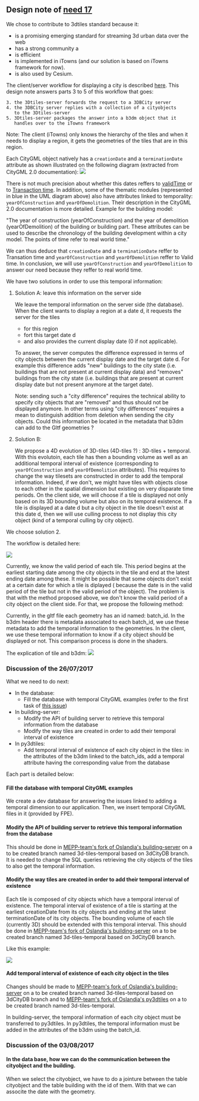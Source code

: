 ## Design note of [need 17](https://github.com/MEPP-team/RICT/blob/master/Doc/Devel/Needs/Need017.md)

We chose to contribute to 3dtiles standard because it:
 - is a promising emerging standard for streaming 3d urban data over the web  
 - has a strong community a
 - is efficient  
 - is implemented in iTowns (and our solution is based on iTowns framework for now).
 - is also used by Cesium.

The client/server workflow for displaying a city is described [here](https://github.com/MEPP-team/RICT/blob/master/Doc/Devel/Needs/Need021.md#notes). This design note answers parts 3 to 5 of this workflow that goes: 

````
3. the 3Dtiles-server forwards the request to a 3DBCity server
4. the 3DBCity server replies with a collection of a cityobjects 
   to the 3Dtiles-server
5. 3Dtiles-server packages the answer into a b3dm object that it 
   handles over to the iTowns framework
````

Note: The client (iTowns) only knows the hierarchy of the tiles and when it needs to display a region, it gets the geometries of the tiles that are in this region.

Each CityGML object natively has a `creationDate` and a `terminationDate` attribute as shown illustrated on the following diagram (extracted from CityGML 2.0 documentation):
![](images/CityGMLCore&ThematicModules.png)

There is not much precision about whether this dates reffers to [validTime](https://en.wikipedia.org/wiki/Temporal_database) or to [Transaction time](https://en.wikipedia.org/wiki/Temporal_database). In addition, some of the thematic modules (represented in blue in the UML diagram above) also have attributes linked to temporality: `yearOfConstruction` and `yearOfDemolition`. Their description in the CityGML 2.0 documentation is more detailed. Example for the building model:

"The year of construction (yearOfConstruction) and the year of demolition (yearOfDemolition) of the building or building part. These attributes can be used to describe the chronology of the building development within a city model. The points of time refer to real world time."

We can thus deduce that `creationDate` and a `terminationDate` reffer to Transation time and `yearOfConstruction` and `yearOfDemolition` reffer to Valid time. In conclusion, we will use `yearOfConstruction` and `yearOfDemolition` to answer our need because they reffer to real world time.

We have two solutions in order to use this temporal information:

1. Solution A: leave this information on the server side

   We leave the temporal information on the server side (the database). When the client wants to display a region at a date d, it requests the server for the tiles 
    - for this region 
    - fort this target date d 
    - and also provides the current display date (0 if not applicable). 
  
   To answer, the server computes the difference expressed in terms of city objects between the current display date and the target date d. For example this difference adds "new" buildings to the city state (i.e. buildings that are not present at current display data) and "removes" buildings from the city state (i.e. buildings that are present at current display date but not present anymore at the target date).
   
   Note: sending such a "city difference" requires the technical ability to specify city objects that are "removed" and thus should not be displayed anymore. In other terms using "city differences" requires a mean to distinguish addition from deletion when sending the city objects. Could this information be located in the metadata that b3dm can add to the Gltf geometries ? 

2. Solution B:
 
   We propose a 4D evolution of 3D-tiles (4D-tiles ?) : 3D-tiles + temporal. With this evolutoin, each tile has then a bounding volume as well as an additional temporal interval of existence (corresponding to `yearOfConstruction` and `yearOfDemolition` attributes). This requires to change the way tilesets are constructed in order to add the temporal information. Indeed, if we don't, we might have tiles with objects close to each other in the spatial dimension but existing on very disparate time periods. On the client side, we will choose if a tile is displayed not only based on its 3D bounding volume but also on its temporal existence. If a tile is displayed at a date d but a city object in the tile doesn't exist at this date d, then we will use culling process to not display this city object (kind of a temporal culling by city object).

We choose solution 2.

The workflow is detailed here:

![](images/Workflow_For_Temporal_Server_Side.png)

Currently, we know the valid period of each tile. This period begins at the earliest starting date among the city objects in the tile and end at the latest ending date among these. It might be possible that some objects don't exist at a certain date for which a tile is diplayed ( because the date is in the valid period of the tile but not in the valid period of the object).
The problem is that with the method proposed above, we don't know the valid period of a city object on the client side. For that, we propose the following method:
  
Currently, in the gltf file each geometry has an id named: batch_id. In the b3dm header there is metadata associated to each batch_id, we use these metadata to add the temporal information to the geometries.
In the client, we use these temporal information to know if a city object should be displayed or not. This comparison process is done in the shaders.

The explication of tile and b3dm:
![](images/B3dmExplication.png)


### Discussion of the 26/07/2017

What we need to do next:

  * In the database:
     * Fill the database with temporal CityGML examples (refer to the first task of [this issue](https://github.com/MEPP-team/RICT/issues/23))
  * In building-server:
     * Modify the API of building server to retrieve this temporal information from the database
     * Modify the way tiles are created in order to add their temporal interval of existence
  * In py3dtiles:
     * Add temporal interval of existence of each city object in the tiles: in the attributes of the b3dm linked to the batch_ids, add a temporal attribute having the corresponding value from the database

Each part is detailed below:
     
#### Fill the database with temporal CityGML examples

We create a dev database for answering the issues linked to adding a temporal dimension to our application. Then, we insert temporal CityGML files in it (provided by FPE).

#### Modify the API of building server to retrieve this temporal information from the database

This should be done in [MEPP-team's fork of Oslandia's building-server](https://github.com/MEPP-team/building-server/tree/3dCityDB) on a to be created branch named 3d-tiles-temporal based on 3dCityDB branch. It is needed to change the SQL queries retrieving the city objects of the tiles to also get the temporal information.

#### Modify the way tiles are created in order to add their temporal interval of existence

Each tile is composed of city objects which have a temporal interval of existence. The temporal interval of existence of a tile is starting at the earliest creationDate from its city objects and ending at the latest terminationDate of its city objects. The bounding volume of each tile (currently 3D) should be extended with this temporal interval. This should be done in [MEPP-team's fork of Oslandia's building-server](https://github.com/MEPP-team/building-server/tree/3dCityDB) on a to be created branch named 3d-tiles-temporal based on 3dCityDB branch.

Like this example: 

![](images/TileExample.png)

#### Add temporal interval of existence of each city object in the tiles

Changes should be made to [MEPP-team's fork of Oslandia's building-server](https://github.com/MEPP-team/building-server/tree/3dCityDB) on a to be created branch named 3d-tiles-temporal based on 3dCityDB branch and to [MEPP-team's fork of Oslandia's py3dtiles](https://github.com/MEPP-team/py3dtiles) on a to be created branch named 3d-tiles-temporal.

In building-server, the temporal information of each city object must be transferred to py3dtiles. In py3dtiles, the temporal information must be added in the attributes of the b3dm using the batch_id.



### Discussion of the 03/08/2017

#### In the data base, how we can do the communication between the cityobject and the building.

When we select the cityobject, we have to do a jointure between the table cityobject and the table building with the id of them. With that we can associte the date with the geometry.
